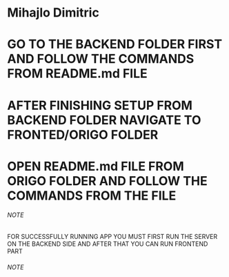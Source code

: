 # Mihajlo Dimitric

# GO TO THE BACKEND FOLDER FIRST AND FOLLOW THE COMMANDS FROM README.md FILE

# AFTER FINISHING SETUP FROM BACKEND FOLDER NAVIGATE TO FRONTED/ORIGO FOLDER

# OPEN README.md FILE FROM ORIGO FOLDER AND FOLLOW THE COMMANDS FROM THE FILE

###### NOTE ########  
 FOR SUCCESSFULLY RUNNING APP YOU MUST FIRST RUN THE SERVER ON THE BACKEND SIDE AND AFTER THAT YOU CAN RUN FRONTEND PART
###### NOTE ########  